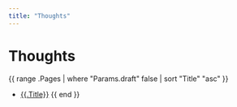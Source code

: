 ```yaml
---
title: "Thoughts"
---
```

# Thoughts
{{ range .Pages | where "Params.draft" false | sort "Title" "asc" }}
- [{{.Title}}]({{.RelPermalink}})
{{ end }}
